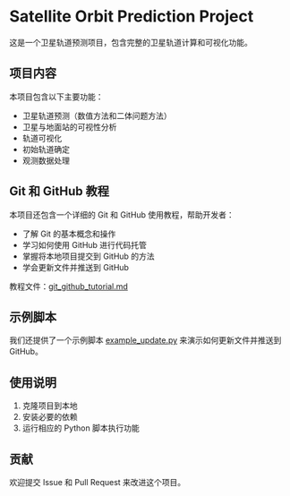 # Satellite Orbit Prediction Project

这是一个卫星轨道预测项目，包含完整的卫星轨道计算和可视化功能。

## 项目内容

本项目包含以下主要功能：
- 卫星轨道预测（数值方法和二体问题方法）
- 卫星与地面站的可视性分析
- 轨道可视化
- 初始轨道确定
- 观测数据处理

## Git 和 GitHub 教程

本项目还包含一个详细的 Git 和 GitHub 使用教程，帮助开发者：
- 了解 Git 的基本概念和操作
- 学习如何使用 GitHub 进行代码托管
- 掌握将本地项目提交到 GitHub 的方法
- 学会更新文件并推送到 GitHub

教程文件：[git_github_tutorial.md](git_github_tutorial.md)

## 示例脚本

我们还提供了一个示例脚本 [example_update.py](example_update.py) 来演示如何更新文件并推送到 GitHub。

## 使用说明

1. 克隆项目到本地
2. 安装必要的依赖
3. 运行相应的 Python 脚本执行功能

## 贡献

欢迎提交 Issue 和 Pull Request 来改进这个项目。

